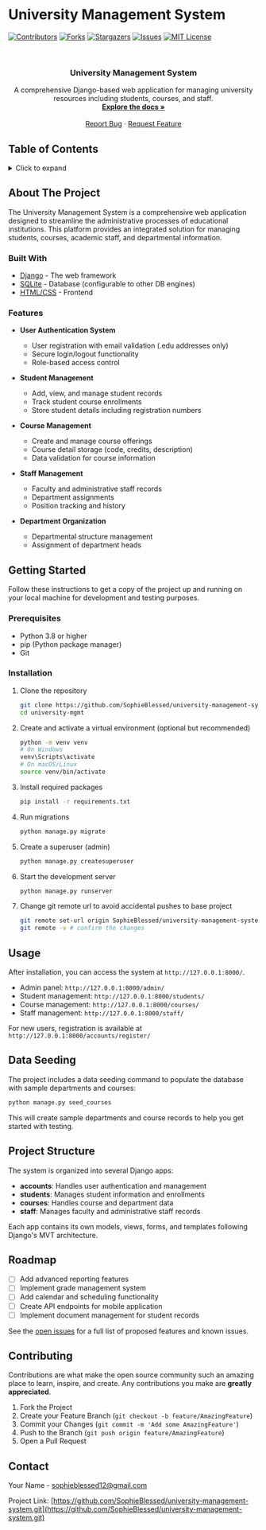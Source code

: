 # University Management System

[![Contributors][contributors-shield]][contributors-url]
[![Forks][forks-shield]][forks-url]
[![Stargazers][stars-shield]][stars-url]
[![Issues][issues-shield]][issues-url]
[![MIT License][license-shield]][license-url]

<br />
<div align="center">

<h3 align="center">University Management System</h3>

  <p align="center">
    A comprehensive Django-based web application for managing university resources including students, courses, and staff.
    <br />
    <a href="https://github.com/your_username/university-mgmt"><strong>Explore the docs »</strong></a>
    <br />
    <br />
    <a href="https://github.com/your_username/university-mgmt/issues/new?labels=bug&template=bug-report---.md">Report Bug</a>
    ·
    <a href="https://github.com/your_username/university-mgmt/issues/new?labels=enhancement&template=feature-request---.md">Request Feature</a>
  </p>
</div>

## Table of Contents

<details>
  <summary>Click to expand</summary>
  <ol>
    <li>
      <a href="#about-the-project">About The Project</a>
      <ul>
        <li><a href="#built-with">Built With</a></li>
        <li><a href="#features">Features</a></li>
      </ul>
    </li>
    <li>
      <a href="#getting-started">Getting Started</a>
      <ul>
        <li><a href="#prerequisites">Prerequisites</a></li>
        <li><a href="#installation">Installation</a></li>
      </ul>
    </li>
    <li><a href="#usage">Usage</a></li>
    <li><a href="#data-seeding">Data Seeding</a></li>
    <li><a href="#project-structure">Project Structure</a></li>
    <li><a href="#roadmap">Roadmap</a></li>
    <li><a href="#contributing">Contributing</a></li>
    <li><a href="#license">License</a></li>
    <li><a href="#contact">Contact</a></li>
  </ol>
</details>

## About The Project

The University Management System is a comprehensive web application designed to streamline the administrative processes of educational institutions. This platform provides an integrated solution for managing students, courses, academic staff, and departmental information.

### Built With

* [Django](https://www.djangoproject.com/) - The web framework
* [SQLite](https://www.sqlite.org/) - Database (configurable to other DB engines)
* [HTML/CSS](https://developer.mozilla.org/en-US/docs/Web/HTML) - Frontend

### Features

* **User Authentication System**
  * User registration with email validation (.edu addresses only)
  * Secure login/logout functionality
  * Role-based access control

* **Student Management**
  * Add, view, and manage student records
  * Track student course enrollments
  * Store student details including registration numbers

* **Course Management**
  * Create and manage course offerings
  * Course detail storage (code, credits, description)
  * Data validation for course information

* **Staff Management**
  * Faculty and administrative staff records
  * Department assignments
  * Position tracking and history

* **Department Organization**
  * Departmental structure management
  * Assignment of department heads

## Getting Started

Follow these instructions to get a copy of the project up and running on your local machine for development and testing purposes.

### Prerequisites

* Python 3.8 or higher
* pip (Python package manager)
* Git

### Installation

1. Clone the repository
   ```sh
   git clone https://github.com/SophieBlessed/university-management-system.git
   cd university-mgmt
   ```

2. Create and activate a virtual environment (optional but recommended)
   ```sh
   python -m venv venv
   # On Windows
   venv\Scripts\activate
   # On macOS/Linux
   source venv/bin/activate
   ```

3. Install required packages
   ```sh
   pip install -r requirements.txt
   ```

4. Run migrations
   ```sh
   python manage.py migrate
   ```

5. Create a superuser (admin)
   ```sh
   python manage.py createsuperuser
   ```

6. Start the development server
   ```sh
   python manage.py runserver
   ```

7. Change git remote url to avoid accidental pushes to base project
   ```sh
   git remote set-url origin SophieBlessed/university-management-system
   git remote -v # confirm the changes
   ```

## Usage

After installation, you can access the system at `http://127.0.0.1:8000/`.

* Admin panel: `http://127.0.0.1:8000/admin/`
* Student management: `http://127.0.0.1:8000/students/`
* Course management: `http://127.0.0.1:8000/courses/`
* Staff management: `http://127.0.0.1:8000/staff/`

For new users, registration is available at `http://127.0.0.1:8000/accounts/register/`

## Data Seeding

The project includes a data seeding command to populate the database with sample departments and courses:

```sh
python manage.py seed_courses
```

This will create sample departments and course records to help you get started with testing.

## Project Structure

The system is organized into several Django apps:

* **accounts**: Handles user authentication and management
* **students**: Manages student information and enrollments
* **courses**: Handles course and department data
* **staff**: Manages faculty and administrative staff records

Each app contains its own models, views, forms, and templates following Django's MVT architecture.

## Roadmap

- [ ] Add advanced reporting features
- [ ] Implement grade management system
- [ ] Add calendar and scheduling functionality
- [ ] Create API endpoints for mobile application
- [ ] Implement document management for student records

See the [open issues](https://github.com/your_username/university-mgmt/issues) for a full list of proposed features and known issues.

## Contributing

Contributions are what make the open source community such an amazing place to learn, inspire, and create. Any contributions you make are **greatly appreciated**.

1. Fork the Project
2. Create your Feature Branch (`git checkout -b feature/AmazingFeature`)
3. Commit your Changes (`git commit -m 'Add some AmazingFeature'`)
4. Push to the Branch (`git push origin feature/AmazingFeature`)
5. Open a Pull Request


## Contact

Your Name - sophieblessed12@gmail.com

Project Link: [https://github.com/SophieBlessed/university-management-system.git](https://github.com/SophieBlessed/university-management-system.git)

<!-- MARKDOWN LINKS & IMAGES -->
[contributors-shield]: https://img.shields.io/github/contributors/your_username/university-mgmt.svg?style=for-the-badge
[contributors-url]: https://github.com/your_username/university-mgmt/graphs/contributors
[forks-shield]: https://img.shields.io/github/forks/your_username/university-mgmt.svg?style=for-the-badge
[forks-url]: https://github.com/your_username/university-mgmt/network/members
[stars-shield]: https://img.shields.io/github/stars/your_username/university-mgmt.svg?style=for-the-badge
[stars-url]: https://github.com/your_username/university-mgmt/stargazers
[issues-shield]: https://img.shields.io/github/issues/your_username/university-mgmt.svg?style=for-the-badge
[issues-url]: https://github.com/your_username/university-mgmt/issues
[license-shield]: https://img.shields.io/github/license/your_username/university-mgmt.svg?style=for-the-badge
[license-url]: https://github.com/your_username/university-mgmt/blob/master/LICENSE.txt